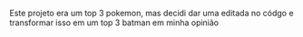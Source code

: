 Este projeto era um top 3 pokemon, mas decidi dar uma editada no códgo
e transformar isso em um top 3 batman em minha opinião
